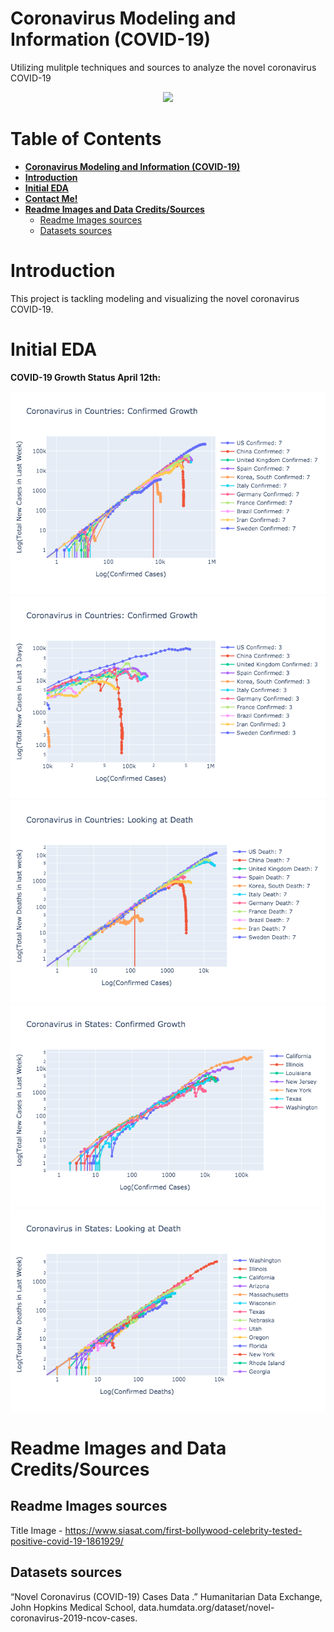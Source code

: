 # **Coronavirus Modeling and Information (COVID-19)**
Utilizing mulitple techniques and sources to analyze the novel coronavirus COVID-19

<p align="center"> 
<img src="/imgs/readme_imgs/Coronavirus-COVID-19-1.jpg">
</p>

# **Table of Contents** <!-- omit in toc -->
- [**Coronavirus Modeling and Information (COVID-19)**](#coronavirus-modeling-and-information-covid-19)
- [**Introduction**](#introduction)
- [**Initial EDA**](#initial-eda)
- [**Contact Me!**](#contact-me)
- [**Readme Images and Data Credits/Sources**](#readme-images-and-data-creditssources)
  - [Readme Images sources](#readme-images-sources)
  - [Datasets sources](#datasets-sources)

# **Introduction**
This project is tackling modeling and visualizing the novel coronavirus COVID-19.



# **Initial EDA**

**COVID-19 Growth Status April 12th:**

<img src="/imgs/readme_imgs/countriesGrowth.png">
<img src="/imgs/readme_imgs/countriesGrowthZoom.png">
<img src="/imgs/readme_imgs/countriesDeath.png">


<img src="/imgs/readme_imgs/statesGrowth.png">
<img src="/imgs/readme_imgs/statesDeath.png">




# **Readme Images and Data Credits/Sources**  
## Readme Images sources

Title Image - https://www.siasat.com/first-bollywood-celebrity-tested-positive-covid-19-1861929/


## Datasets sources  

“Novel Coronavirus (COVID-19) Cases Data .” Humanitarian Data Exchange, John Hopkins Medical School, data.humdata.org/dataset/novel-coronavirus-2019-ncov-cases. 
